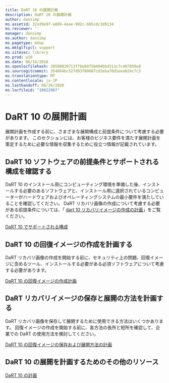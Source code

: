 ```yaml
---
title: DaRT 10 の展開計画
description: DaRT 10 の展開計画
author: dansimp
ms.assetid: 32a39e97-a889-4aae-982c-b85cdc3d9134
ms.reviewer: ''
manager: dansimp
ms.author: dansimp
ms.pagetype: mdop
ms.mktglfcycl: support
ms.sitesec: library
ms.prod: w10
ms.date: 06/16/2016
ms.openlocfilehash: 39590039713f78e84f58484bbd311c7c407059e8
ms.sourcegitcommit: 354664bc527d93f80687cd2eba70d1eea024c7c3
ms.translationtype: MT
ms.contentlocale: ja-JP
ms.lasthandoff: 06/26/2020
ms.locfileid: "10822967"
---
```

# DaRT 10 の展開計画


展開計画を作成する前に、さまざまな展開構成と前提条件について考慮する必要があります。 このセクションには、お客様のビジネス要件を満たす展開計画を策定するために必要な情報を収集するために役立つ情報が記載されています。

## DaRT 10 ソフトウェアの前提条件とサポートされる構成を確認する


DaRT 10 のインストール用にコンピューティング環境を準備した後、インストールする必要のあるソフトウェアと、インストール用に選択されているコンピューターがハードウェアおよびオペレーティングシステムの最小要件を満たしていることを確認してください。 DaRT リカバリ画像の作成について考慮する必要がある前提条件については、「 [dart 10 リカバリイメージの作成の計画](planning-to-create-the-dart-10-recovery-image.md)」をご覧ください。

[DaRT 10 でサポートされる構成](dart-10-supported-configurations.md)

## DaRT 10 の回復イメージの作成を計画する


DaRT リカバリ画像の作成を開始する前に、セキュリティ上の問題、回復イメージに含めるツール、インストールする必要がある必須ソフトウェアについて考慮する必要があります。

[DaRT 10 の回復イメージの作成計画](planning-to-create-the-dart-10-recovery-image.md)

## DaRT リカバリイメージの保存と展開の方法を計画する


DaRT リカバリ画像を保存して展開するために使用できる方法はいくつかあります。 回復イメージの作成を開始する前に、各方法の長所と短所を確認して、企業での DaRT の使用方法を検討してください。

[DaRT 10 の回復イメージの保存および展開方法の計画](planning-how-to-save-and-deploy-the-dart-10-recovery-image.md)

## DaRT 10 の展開を計画するためのその他のリソース


[DaRT 10 の計画](planning-for-dart-10.md)

 

 





